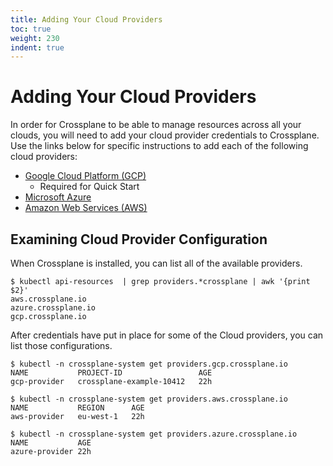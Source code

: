 ```yaml
---
title: Adding Your Cloud Providers
toc: true
weight: 230
indent: true
---
```


# Adding Your Cloud Providers

In order for Crossplane to be able to manage resources across all your clouds, you will need to add your cloud provider credentials to Crossplane.
Use the links below for specific instructions to add each of the following cloud providers:

* [Google Cloud Platform (GCP)](cloud-providers/gcp/gcp-provider.md)
    * Required for Quick Start
* [Microsoft Azure](cloud-providers/azure/azure-provider.md)
* [Amazon Web Services (AWS)](cloud-providers/aws/aws-provider.md)

## Examining Cloud Provider Configuration

When Crossplane is installed, you can list all of the available providers.

```console
$ kubectl api-resources  | grep providers.*crossplane | awk '{print $2}'
aws.crossplane.io
azure.crossplane.io
gcp.crossplane.io
```

After credentials have put in place for some of the Cloud providers, you can list those configurations.

```console
$ kubectl -n crossplane-system get providers.gcp.crossplane.io
NAME           PROJECT-ID                 AGE
gcp-provider   crossplane-example-10412   22h

$ kubectl -n crossplane-system get providers.aws.crossplane.io
NAME           REGION      AGE
aws-provider   eu-west-1   22h

$ kubectl -n crossplane-system get providers.azure.crossplane.io
NAME           AGE
azure-provider 22h
```
